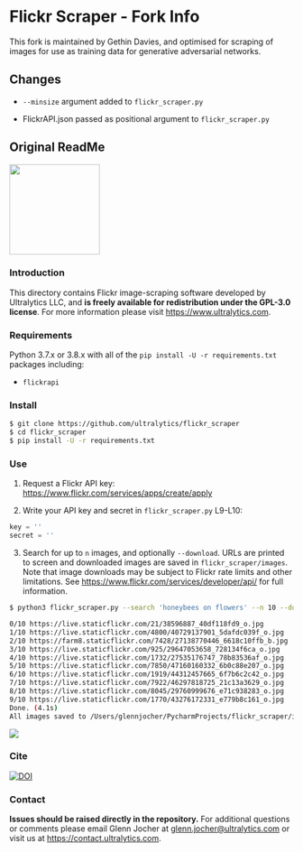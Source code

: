 # Flickr Scraper - Fork Info

This fork is maintained by Gethin Davies, and optimised for scraping of images for use as training data for generative adversarial networks.

## Changes

- `--minsize` argument added to `flickr_scraper.py`

- FlickrAPI.json passed as positional argument to `flickr_scraper.py`

## Original ReadMe

<img src="https://storage.googleapis.com/ultralytics/logo/logoname1000.png" width="160">

### Introduction

This directory contains Flickr image-scraping software developed by Ultralytics LLC, and **is freely available for redistribution under the GPL-3.0 license**. For more information please visit https://www.ultralytics.com.

### Requirements

Python 3.7.x or 3.8.x with all of the `pip install -U -r requirements.txt` packages including:

- `flickrapi`

### Install
```bash
$ git clone https://github.com/ultralytics/flickr_scraper
$ cd flickr_scraper
$ pip install -U -r requirements.txt
```

### Use

1. Request a Flickr API key: <https://www.flickr.com/services/apps/create/apply>

2. Write your API key and secret in `flickr_scraper.py` L9-L10:

```python
key = ''
secret = ''
```

3. Search for up to `n` images, and optionally `--download`. URLs are printed to screen and downloaded images are saved in `flickr_scraper/images`. Note that image downloads may be subject to Flickr rate limits and other limitations. See https://www.flickr.com/services/developer/api/ for full information.

```bash
$ python3 flickr_scraper.py --search 'honeybees on flowers' --n 10 --download

0/10 https://live.staticflickr.com/21/38596887_40df118fd9_o.jpg
1/10 https://live.staticflickr.com/4800/40729137901_5dafdc039f_o.jpg
2/10 https://farm8.staticflickr.com/7428/27138770446_6618c10ffb_b.jpg
3/10 https://live.staticflickr.com/925/29647053658_728134f6ca_o.jpg
4/10 https://live.staticflickr.com/1732/27535176747_78b83536af_o.jpg
5/10 https://live.staticflickr.com/7850/47160160332_6b0c88e207_o.jpg
6/10 https://live.staticflickr.com/1919/44312457665_6f7b6c2c42_o.jpg
7/10 https://live.staticflickr.com/7922/46297818725_21c13a3629_o.jpg
8/10 https://live.staticflickr.com/8045/29760999676_e71c938283_o.jpg
9/10 https://live.staticflickr.com/1770/43276172331_e779b8c161_o.jpg
Done. (4.1s)
All images saved to /Users/glennjocher/PycharmProjects/flickr_scraper/images/honeybees_on_flowers/
```

<img src="https://user-images.githubusercontent.com/26833433/75074332-4792c600-54b0-11ea-8c98-22acf58ba8e7.jpg" width="">

### Cite

[![DOI](https://zenodo.org/badge/242235660.svg)](https://zenodo.org/badge/latestdoi/242235660)

### Contact

**Issues should be raised directly in the repository.** For additional questions or comments please email Glenn Jocher at glenn.jocher@ultralytics.com or visit us at <https://contact.ultralytics.com>.
